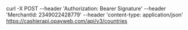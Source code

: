 curl -X POST --header 'Authorization: Bearer Signature' --header 'MerchantId:
2349022428779' --header 'content-type: application/json'
https://cashierapi.opayweb.com/api/v3/countries
